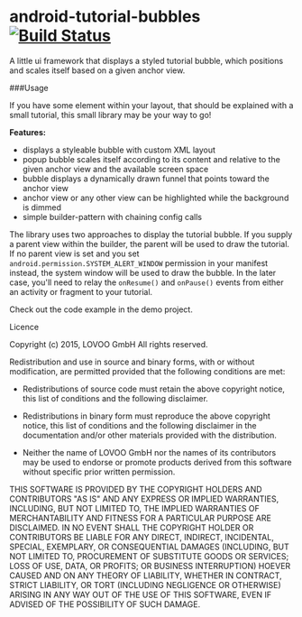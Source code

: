 # android-tutorial-bubbles [![Build Status](https://travis-ci.org/Lovoo/android-tutorial-bubbles.svg)](https://travis-ci.org/Lovoo/android-tutorial-bubbles)
A little ui framework that displays a styled tutorial bubble, which positions and scales itself based on a given anchor view.

###Usage

If you have some element within your layout, that should be explained with a small tutorial, this small library may be your way to go! 

__Features:__
* displays a styleable bubble with custom XML layout
* popup bubble scales itself according to its content and relative to the given anchor view and the available screen space
* bubble displays a dynamically drawn funnel that points toward the anchor view
* anchor view or any other view can be highlighted while the background is dimmed
* simple builder-pattern with chaining config calls

The library uses two approaches to display the tutorial bubble. If you supply a parent view within the builder, the parent will be used to draw the tutorial. 
If no parent view is set and you set `android.permission.SYSTEM_ALERT_WINDOW` permission in your manifest instead, the system window will be used to draw the bubble. In the later case, you'll need to relay the `onResume()` and `onPause()` events from either an activity or fragment to your tutorial. 

Check out the code example in the demo project.




Licence

Copyright (c) 2015, LOVOO GmbH
All rights reserved.

Redistribution and use in source and binary forms, with or without
modification, are permitted provided that the following conditions are met:

* Redistributions of source code must retain the above copyright notice, this
  list of conditions and the following disclaimer.

* Redistributions in binary form must reproduce the above copyright notice,
  this list of conditions and the following disclaimer in the documentation
  and/or other materials provided with the distribution.

* Neither the name of LOVOO GmbH nor the names of its
  contributors may be used to endorse or promote products derived from
  this software without specific prior written permission.

THIS SOFTWARE IS PROVIDED BY THE COPYRIGHT HOLDERS AND CONTRIBUTORS "AS IS"
AND ANY EXPRESS OR IMPLIED WARRANTIES, INCLUDING, BUT NOT LIMITED TO, THE
IMPLIED WARRANTIES OF MERCHANTABILITY AND FITNESS FOR A PARTICULAR PURPOSE ARE
DISCLAIMED. IN NO EVENT SHALL THE COPYRIGHT HOLDER OR CONTRIBUTORS BE LIABLE
FOR ANY DIRECT, INDIRECT, INCIDENTAL, SPECIAL, EXEMPLARY, OR CONSEQUENTIAL
DAMAGES (INCLUDING, BUT NOT LIMITED TO, PROCUREMENT OF SUBSTITUTE GOODS OR
SERVICES; LOSS OF USE, DATA, OR PROFITS; OR BUSINESS INTERRUPTION) HOEVER
CAUSED AND ON ANY THEORY OF LIABILITY, WHETHER IN CONTRACT, STRICT LIABILITY,
OR TORT (INCLUDING NEGLIGENCE OR OTHERWISE) ARISING IN ANY WAY OUT OF THE USE
OF THIS SOFTWARE, EVEN IF ADVISED OF THE POSSIBILITY OF SUCH DAMAGE.
